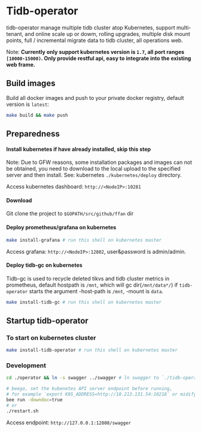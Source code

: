 # Tidb-operator

tidb-operator manage multiple tidb cluster atop Kubernetes, support multi-tenant, and online scale up or dowm, rolling upgrades, multiple disk mount points, full / incremental migrate data to tidb cluster, all operations web.

Note: **Currently only support kubernetes version is `1.7`, all port ranges `[10000-15000)`. Only provide restful api, easy to integrate into the existing web frame.**

## Build images

Build all docker images and push to your private docker registry, default version is `latest`:

  ```bash
  make build && make push
  ```

## Preparedness

#### Install kubernetes if have already installed, skip this step

Note: Due to GFW reasons, some installation packages and images can not be obtained, you need to download to the local upload to the specified server and then install. See: kubernetes `./kubernetes/deploy` directory.

Access kubernetes dashboard: `http://<NodeIP>:10281`

#### Download

Git clone the project to `$GOPATH/src/github/ffan` dir

#### Deploy prometheus/grafana on kubernetes

```bash
make install-grafana # run this shell on kubernetes master
```

Access grafana: `http://<NodeIP>:12802`, user&password is admin/admin.

#### Deploy tidb-gc on kubernetes

Tidb-gc is used to recycle deleted tikvs and tidb cluster metrics in prometheus, default hostpath is `/mnt`, which will gc dir(`/mnt/data*/`) if `tidb-operator` starts the argument -host-path is `/mnt`, -mount is `data`.

```bash
make install-tidb-gc # run this shell on kubernetes master
```

## Startup tidb-operator

### To start on kubernetes cluster

```bash
make install-tidb-operator # run this shell on kubernetes master
```

### Development

```bash
cd ./operator && ln -s swagger ../swagger # ln swagger to `./tidb-operator`
```

```bash
# beego, set the kubenetes API server endpoint before running,
# for example `export K8S_ADDRESS=http://10.213.131.54:10218` or midify restart.sh
bee run -downdoc=true
# or
./restart.sh
```

Access endpoint: `http://127.0.0.1:12808/swagger`